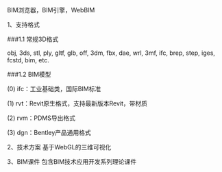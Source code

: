 BIM浏览器，BIM引擎，WebBIM

1、支持格式

###1.1 常规3D格式

obj, 3ds, stl, ply, gltf, glb, off, 3dm, fbx, dae, wrl, 3mf, ifc, brep, step, iges, fcstd, bim, etc.

###1.2 BIM模型

(0) ifc：工业基础类，国际BIM标准

(1) rvt：Revit原生格式，支持最新版本Revit，带材质

(2) rvm：PDMS导出格式

(3) dgn：Bentley产品通用格式

2、技术方案
基于WebGL的三维可视化

3、BIM课件
包含BIM技术应用开发系列理论课件

